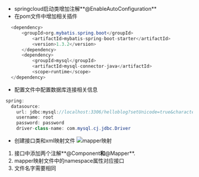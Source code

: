- springcloud启动类增加注解**@EnableAutoConfiguration**
- 在pom文件中增加相关插件
```java  
  <dependency>
      <groupId>org.mybatis.spring.boot</groupId>
          <artifactId>mybatis-spring-boot-starter</artifactId>
          <version>1.3.2</version>
      </dependency>
      <dependency>
          <groupId>mysql</groupId>
          <artifactId>mysql-connector-java</artifactId>
          <scope>runtime</scope>
  </dependency>
```

- 配置文件中配置数据库连接相关信息
```Java  
spring:
  datasource:
    url: jdbc:mysql://localhost:3306/helloblog?setUnicode=true&characterEncoding=utf8&autoReconnect=true
    username: root
    password: password
    driver-class-name: com.mysql.cj.jdbc.Driver
```

- 创建接口类和xml映射文件
![mapper映射](/Users/Jeremy/Documents/MyBlog/HelloBlog/imgs/mapper.png)
1. 接口中添加两个注解**@Component**和**@Mapper**.
2. mapper映射文件中的namespace属性对应接口
3. 文件名字需要相同
